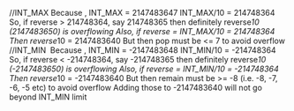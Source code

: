 //INT_MAX
Because , INT_MAX = 2147483647
INT_MAX/10 = 214748364
So, if reverse > 214748364, say 214748365
then definitely reverse*10 (2147483650) is overflowing
Also, if reverse = INT_MAX/10 = 214748364
Then reverse*10 = 2147483640
But then pop must be <= 7 to avoid overflow
​
//INT_MIN
​
Because , INT_MIN = -2147483648
INT_MIN/10 = -214748364
So, if reverse < -214748364, say -214748365
then definitely reverse*10 (-2147483650) is overflowing
Also, if reverse = INT_MIN/10 = -214748364
Then  reverse*10 = -2147483640
But then remain must be >= -8 (i.e. -8, -7, -6, -5 etc) to avoid overflow
Adding those to -2147483640 will not go beyond INT_MIN limit